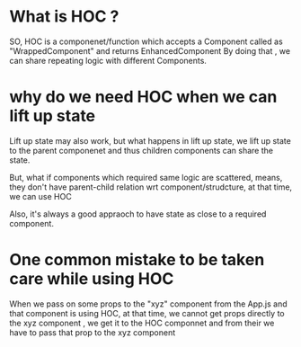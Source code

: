 # What is HOC ? 
SO, HOC is a componenet/function which accepts a Component called as "WrappedComponent" and returns EnhancedComponent
By doing that , we can share repeating logic with different Components.

# why do we need HOC when we can lift up state
Lift up state may also work, but what happens in lift up state, we lift up state to the parent componenet and thus children components can share the state.

But, what if components which required same logic are scattered, means, they don't have parent-child relation wrt component/strudcture, at that time, we can use HOC

Also, it's always a good appraoch to have state as close to a required component.

# One common mistake to be taken care while using HOC
When we pass on some props to the "xyz" component from the App.js and that component is using HOC,
at that time, we cannot get props directly to the xyz component , we get it to the HOC componnet and from their we have to pass that prop to the xyz component


